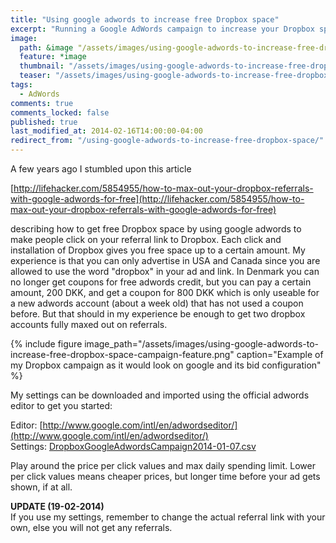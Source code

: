 ```yaml
---
title: "Using google adwords to increase free Dropbox space"
excerpt: "Running a Google AdWords campaign to increase your Dropbox space - for free!"
image:
  path: &image "/assets/images/using-google-adwords-to-increase-free-dropbox-space-campaign-feature.png"
  feature: *image
  thumbnail: "/assets/images/using-google-adwords-to-increase-free-dropbox-space-campaign-feature-th.png"
  teaser: "/assets/images/using-google-adwords-to-increase-free-dropbox-space-campaign-feature.png"
tags:
  - AdWords
comments: true
comments_locked: false
published: true
last_modified_at: 2014-02-16T14:00:00-04:00
redirect_from: "/using-google-adwords-to-increase-free-dropbox-space/"
---
```

A few years ago I stumbled upon this article

[http://lifehacker.com/5854955/how-to-max-out-your-dropbox-referrals-with-google-adwords-for-free](http://lifehacker.com/5854955/how-to-max-out-your-dropbox-referrals-with-google-adwords-for-free)

describing how to get free Dropbox space by using google adwords to make people click on your referral link to Dropbox. Each click and installation of Dropbox gives you free space up to a certain amount.
My experience is that you can only advertise in USA and Canada since you are allowed to use the word "dropbox" in your ad and link. In Denmark you can no longer get coupons for free adwords credit, but you can pay a certain amount, 200 DKK, and get a coupon for 800 DKK which is only useable for a new adwords account (about a week old) that has not used a coupon before. But that should in my experience be enough to get two dropbox accounts fully maxed out on referrals.

{% include figure
  image_path="/assets/images/using-google-adwords-to-increase-free-dropbox-space-campaign-feature.png"
  caption="Example of my Dropbox campaign as it would look on google and its bid configuration"
%}

My settings can be downloaded and imported using the official adwords editor to get you started:

Editor: [http://www.google.com/intl/en/adwordseditor/](http://www.google.com/intl/en/adwordseditor/)  
Settings: [DropboxGoogleAdwordsCampaign2014-01-07.csv](https://odd-one-out.serek.eu/wp-content/uploads/2014/02/DropboxGoogleAdwordsCampaign2014-01-07.csv?dl=1)

Play around the price per click values and max daily spending limit. Lower per click values means cheaper prices, but longer time before your ad gets shown, if at all.

**UPDATE (19-02-2014)**  
If you use my settings, remember to change the actual referral link with your own, else you will not get any referrals.
